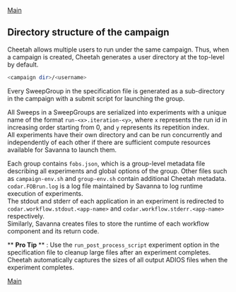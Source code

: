 
[Main](../index)

## Directory structure of the campaign

Cheetah allows multiple users to run under the same campaign. Thus, when a campaign is created, Cheetah generates a user directory at the top-level by default.
```bash
<campaign dir>/<username>
```

Every SweepGroup in the specification file is generated as a sub-directory in the campaign with a submit script for launching the group.



All Sweeps in a SweepGroups are serialized into experiments with a unique name of the format `run-<x>.iteration-<y>`, where `x` represents the run id in increasing order starting from 0, and
  `y` represents its repetition index.  
All experiments have their own directory and can be run concurrently and independently of each other if there are sufficient compute resources available for Savanna to launch them.

Each group contains `fobs.json`, which is a group-level metadata file describing all experiments and global options of the group. Other files such as `campaign-env.sh` and `group-env.sh` contain additional Cheetah metadata.
`codar.FOBrun.log` is a log file maintained by Savanna to log runtime execution of experiments.  
The stdout and stderr of each application in an experiment is redirected to `codar.workflow.stdout.<app-name>` and `codar.workflow.stderr.<app-name>` respectively.  
Similarly, Savanna creates files to store the runtime of each workflow component and its return code.

** **Pro Tip** ** : Use the `run_post_process_script` experiment option in the specification file to cleanup large files after an experiment completes.
Cheetah automatically captures the sizes of all output ADIOS files when the experiment completes.
    
[Main](../index)

